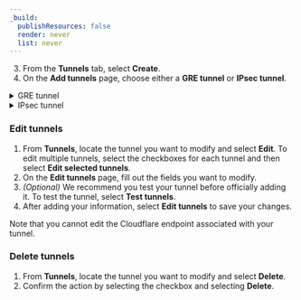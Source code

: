```yaml
---
_build:
  publishResources: false
  render: never
  list: never
---
```


3. From the **Tunnels** tab, select **Create**.
4. On the **Add tunnels** page, choose either a **GRE tunnel** or **IPsec tunnel**.
<details>
<summary>GRE tunnel</summary>
<div class="special-class" markdown="1">

1. On the **Add GRE tunnels** page, fill out the information for your GRE tunnel. 
2. _(Optional)_ We recommend you test your tunnel before officially adding it. To test the tunnel, select **Test tunnels.**
3. To add multiple tunnels, select **Add GRE tunnel** for each new tunnel.
4. After adding your tunnel information, select **Add tunnels** to save your changes.

</div>
</details>

<details>
<summary>IPsec tunnel</summary>
<div class="special-class" markdown="1">

1. On the **Add IPsec tunnels** page, fill out the information for your IPsec tunnel. 
2. _(Optional)_ We recommend you test your tunnel before officially adding it. To test the tunnel, select **Test tunnels.**

{{<Aside type="note" header="Note:">}}

Tunnels are only functional when a PSK is added. If you choose to have Cloudflare generate a PSK for you, all existing sessions will be terminated until the key is generated. 

{{</Aside>}}

3. To add multiple tunnels, select **Add IPsec tunnel** for each new tunnel.
4. After adding your tunnel information, select **Add tunnels** to save your changes.

</div>
</details>

### Edit tunnels

1. From **Tunnels**, locate the tunnel you want to modify and select **Edit**. To edit multiple tunnels, select the checkboxes for each tunnel and then select **Edit selected tunnels**.
2. On the **Edit tunnels** page, fill out the fields you want to modify.
3. _(Optional)_ We recommend you test your tunnel before officially adding it. To test the tunnel, select **Test tunnels**.
4. After adding your information, select **Edit tunnels** to save your changes.

Note that you cannot edit the Cloudflare endpoint associated with your tunnel.

### Delete tunnels

1.  From **Tunnels**, locate the tunnel you want to modify and select **Delete**.
2.  Confirm the action by selecting the checkbox and selecting **Delete**.

